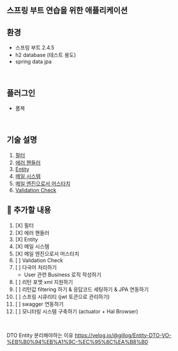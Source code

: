 스프링 부트 연습을 위한 애플리케이션
-

환경
-
* 스프링 부트 2.4.5
* h2 database (테스트 용도)
* spring data jpa



<br/>

플러그인
-
* 롬복



<br/>

기술 설명
-
1. [필터](md/Filter.md)
2. [에러 핸들러](md/ErrorHandler.md)
3. [Entity](md/Entity.md)
4. [메일 시스템](md/Mailing.md)
5. [메일 엔진으로서 머스타치](md/Mustache.md)
5. [Validation Check](md/validationCheck.md)


📌 추가할 내용 
-
1. [X] 필터
2. [X] 에러 핸들러
3. [X] Entity
4. [X] 메일 시스템
5. [X] 메일 엔진으로서 머스타치
6. [ ] Validation Check
7. [ ] 다국어 처리하기
    * User 관련 Business 로직 작성하기
8. [ ] 리턴 포멧 xml 지원하기
9. [ ] 리턴값 filtering 하기 & 응답코드 세팅하기 & JPA 연동하기
10. [ ] 스프링 시큐리티 (jwt 토큰으로 관리하기)
11. [ ] swagger 연동하기
12. [ ] 모니터링 시스템 구축하기 (actuator + Hal Browser)



<br/>

DTO Entity 분리해야하는 이유 <https://velog.io/@gillog/Entity-DTO-VO-%EB%B0%94%EB%A1%9C-%EC%95%8C%EA%B8%B0>
